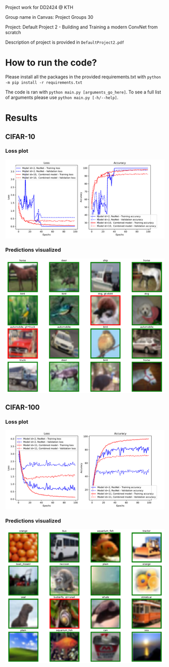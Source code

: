 Project work for DD2424 @ KTH

Group name in Canvas:
Project Groups 30

Project:
Default Project 2 - Building and Training a modern ConvNet from scratch

Description of project is provided in `DefaultProject2.pdf`

# How to run the code?
Please install all the packages in the provided requirements.txt with `python -m pip install -r requirements.txt`

The code is ran with `python main.py [arguments_go_here]`. To see a full list of arguments please use `python main.py [-h/--help]`.

# Results
## CIFAR-10
### Loss plot
![alt text](figure/plot_cifar10.png)

### Predictions visualized
![alt text](figure/plot_cifar10_grid_upsampled.png)

## CIFAR-100
### Loss plot
![alt text](figure/plot_cifar100.png)

### Predictions visualized
![alt text](figure/plot_cifar100_grid_upsampled.png)
